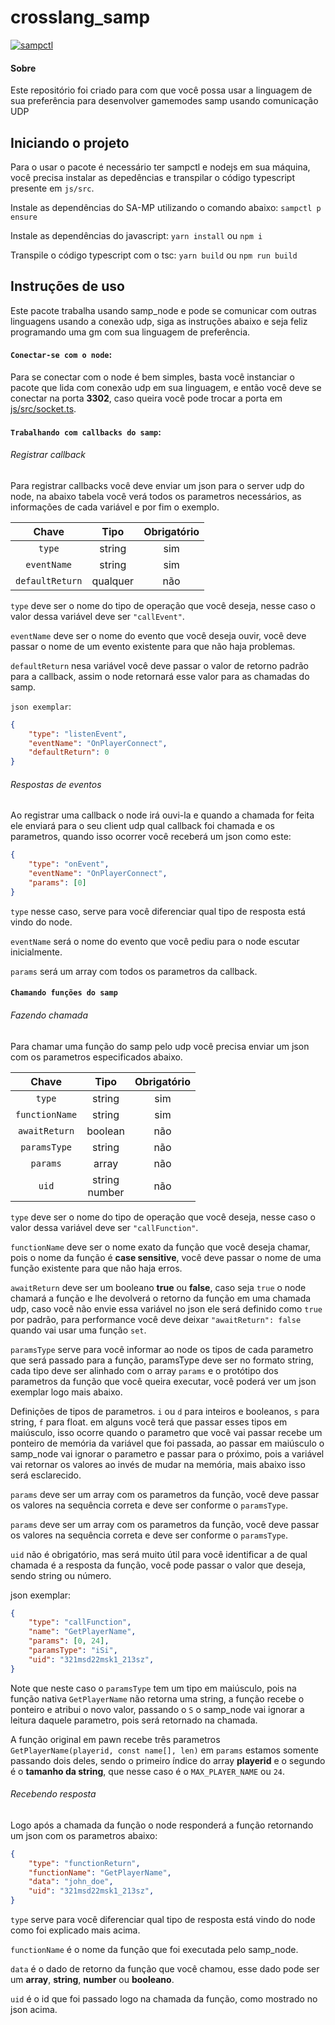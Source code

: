 # crosslang_samp

[![sampctl](https://img.shields.io/badge/goseventh-crosslang_samp-2f2f2f.svg?style=for-the-badge)](https://github.com/real_davidwilson/crosslang_samp)

#### Sobre
Este repositório foi criado para com que você possa usar a linguagem de sua preferência para desenvolver gamemodes samp usando comunicação UDP

## Iniciando o projeto

Para o usar o pacote é necessário ter sampctl e nodejs em sua máquina, você precisa instalar as depedências e transpilar o código typescript presente em `js/src`.

Instale as dependências do SA-MP utilizando o comando abaixo:
`sampctl p ensure`

Instale as dependências do javascript:
`yarn install` ou `npm i`

Transpile o código typescript com o tsc:
`yarn build` ou `npm run build`

## Instruções de uso

Este pacote trabalha usando samp_node e pode se comunicar com outras linguagens usando a conexão udp, siga as instruções abaixo e seja feliz programando uma gm com sua linguagem de preferência.

#### `Conectar-se com o node`:

Para se conectar com o node é bem simples, basta você instanciar o pacote que lida com conexão udp em sua linguagem, e então você deve se conectar na porta **3302**, caso queira você pode trocar a porta em [js/src/socket.ts](\js\src\socket.ts).

#### `Trabalhando com callbacks do samp`:

###### Registrar callback

Para registrar callbacks você deve enviar um json para o server udp do node, na abaixo tabela você verá todos os parametros necessários, as informações de cada variável e por fim o exemplo.

|Chave|Tipo|Obrigatório|
|:-----:|:--:|:----------:|
|`type`|string|sim|
|`eventName`|string|sim|
|`defaultReturn`|qualquer|não|

`type` deve ser o nome do tipo de operação que você deseja, nesse caso o valor dessa variável deve ser `"callEvent"`.

`eventName` deve ser o nome do evento que você deseja ouvir, você deve passar o nome de um evento existente para que não haja problemas.

`defaultReturn` nesa variável você deve passar o valor de retorno padrão para a callback, assim o node retornará esse valor para as chamadas do samp.

`json exemplar`:
~~~json
{
    "type": "listenEvent",
    "eventName": "OnPlayerConnect",
    "defaultReturn": 0
}
~~~

###### Respostas de eventos

Ao registrar uma callback o node irá ouvi-la e quando a chamada for feita ele enviará para o seu client udp qual callback foi chamada e os parametros,
quando isso ocorrer você receberá um json como este:
~~~json
{
    "type": "onEvent",
    "eventName": "OnPlayerConnect",
    "params": [0]
}
~~~

`type` nesse caso, serve para você diferenciar qual tipo de resposta está vindo do node.

`eventName` será o nome do evento que você pediu para o node escutar inicialmente.

`params` será um array com todos os parametros da callback.

#### `Chamando funções do samp`

###### Fazendo chamada

Para chamar uma função do samp pelo udp você precisa enviar um json com os parametros especificados abaixo.

|Chave|Tipo|Obrigatório|
|:-----:|:--:|:----------:|
|`type`|string|sim|
|`functionName`|string|sim|
|`awaitReturn`|boolean|não|
|`paramsType`|string|não|
|`params`|array|não|
|`uid`|string <br> number|não|

`type` deve ser o nome do tipo de operação que você deseja, nesse caso o valor dessa variável deve ser `"callFunction"`.

`functionName` deve ser o nome exato da função que você deseja chamar, pois o nome da função é **case sensitive**, você deve passar o nome de uma função existente para que não haja erros.

`awaitReturn` deve ser um booleano **true** ou **false**, caso seja `true` o node chamará a função e lhe devolverá o retorno da função em uma chamada udp, caso você não envie essa variável no json ele será definido como `true` por padrão, para performance você deve deixar `"awaitReturn": false` quando vai usar uma função `set`.

`paramsType` serve para você informar ao node os tipos de cada parametro que será passado para a função, paramsType deve ser no formato string, cada tipo deve ser alinhado com o array `params` e o protótipo dos parametros da função que você queira executar, você poderá ver um json exemplar logo mais abaixo. 

Definições de tipos de parametros.
`i` ou `d` para inteiros e booleanos, `s` para string, `f` para float.
em alguns você terá que passar esses tipos em maiúsculo, isso ocorre quando o parametro que você vai passar recebe um ponteiro de memória da variável que foi passada, ao passar em maiúsculo o samp_node vai ignorar o parametro e passar para o próximo, pois a variável vai retornar os valores ao invés de mudar na memória, mais abaixo isso será esclarecido. 

`params` deve ser um array com os parametros da função, você deve passar os valores na sequência correta e deve ser conforme o `paramsType`.

`params` deve ser um array com os parametros da função, você deve passar os valores na sequência correta e deve ser conforme o `paramsType`.

`uid` não é obrigatório, mas será muito útil para você identificar a de qual chamada é a resposta da função, você pode passar o valor que deseja, sendo string ou número.

json exemplar:
~~~json
{
    "type": "callFunction",
    "name": "GetPlayerName",
    "params": [0, 24],
    "paramsType": "iSi",
    "uid": "321msd22msk1_213sz",
}
~~~

Note que neste caso o `paramsType` tem um tipo em maiúsculo, pois na função nativa `GetPlayerName` não retorna uma string, a função recebe o ponteiro e atribui o novo valor, passando o `S` o samp_node vai ignorar a leitura daquele parametro, pois será retornado na chamada.

A função original em pawn recebe três parametros `GetPlayerName(playerid, const name[], len)` em `params` estamos somente passando dois deles, sendo o primeiro índice do array **playerid** e o segundo é o **tamanho da string**, que nesse caso é o `MAX_PLAYER_NAME` ou `24`.

###### Recebendo resposta

<!-- 
interface SendFunctionData {
	type: "functionReturn";
	name: string;
	data: any[] | any;
	uid?: string;
}
 -->

Logo após a chamada da função o node responderá a função retornando um json com os parametros abaixo:
~~~json
{
    "type": "functionReturn",
    "functionName": "GetPlayerName",
    "data": "john_doe",
    "uid": "321msd22msk1_213sz",
}
~~~

`type` serve para você diferenciar qual tipo de resposta está vindo do node como foi explicado mais acima.

`functionName` é o nome da função que foi executada pelo samp_node.

`data` é o dado de retorno da função que você chamou, esse dado pode ser um **array**, **string**, **number** ou **booleano**.

`uid` é o id que foi passado logo na chamada da função, como mostrado no json acima.
